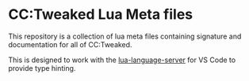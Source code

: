 # CC:Tweaked Lua Meta files

This repository is a collection of lua meta files containing signature and documentation for all of CC:Tweaked.

This is designed to work with the [lua-language-server](https://github.com/LuaLS/lua-language-server) for VS Code to provide type hinting.
